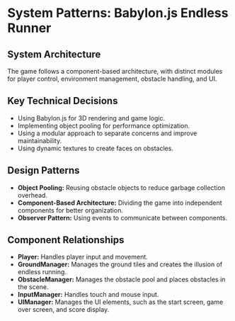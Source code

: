 # System Patterns: Babylon.js Endless Runner

## System Architecture
The game follows a component-based architecture, with distinct modules for player control, environment management, obstacle handling, and UI.

## Key Technical Decisions
- Using Babylon.js for 3D rendering and game logic.
- Implementing object pooling for performance optimization.
- Using a modular approach to separate concerns and improve maintainability.
- Using dynamic textures to create faces on obstacles.

## Design Patterns
- **Object Pooling:** Reusing obstacle objects to reduce garbage collection overhead.
- **Component-Based Architecture:** Dividing the game into independent components for better organization.
- **Observer Pattern:** Using events to communicate between components.

## Component Relationships
- **Player:** Handles player input and movement.
- **GroundManager:** Manages the ground tiles and creates the illusion of endless running.
- **ObstacleManager:** Manages the obstacle pool and places obstacles in the scene.
- **InputManager:** Handles touch and mouse input.
- **UIManager:** Manages the UI elements, such as the start screen, game over screen, and score display.
